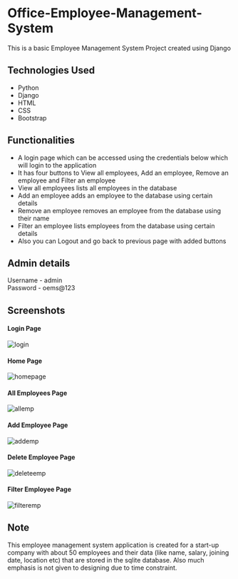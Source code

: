 # Office-Employee-Management-System
This is a basic Employee Management System Project created using Django

## Technologies Used 
* Python
* Django
* HTML
* CSS
* Bootstrap

## Functionalities
* A login page which can be accessed using the credentials below which will login to the application
* It has four buttons to View all employees, Add an employee, Remove an employee and Filter an employee
* View all employees lists all employees in the database
* Add an employee adds an employee to the database using certain details
* Remove an employee removes an employee from the database using their name
* Filter an employee lists employees from the database using certain details
* Also you can Logout and go back to previous page with added buttons

## Admin details 
Username - admin<br>
Password - oems@123

## Screenshots
#### Login Page
![login](https://user-images.githubusercontent.com/102667348/205664427-223837ea-df91-4331-b225-9d189c87b76b.png)
#### Home Page
![homepage](https://user-images.githubusercontent.com/102667348/205664863-1552385c-cfe1-41fc-b596-683d2426c092.png)
#### All Employees Page
![allemp](https://user-images.githubusercontent.com/102667348/205664948-22843729-5b82-4160-9d10-8b4e410fc52c.png)
#### Add Employee Page
![addemp](https://user-images.githubusercontent.com/102667348/205664981-14d15bed-f307-4a87-9d9f-476796c16ac8.png)
#### Delete Employee Page
![deleteemp](https://user-images.githubusercontent.com/102667348/205665014-35799db5-6c22-4ee7-9995-5873b6053187.png)
#### Filter Employee Page
![filteremp](https://user-images.githubusercontent.com/102667348/205665071-a26273ee-9658-4b6d-9770-6cabee6da29b.png)


## Note
This employee management system application is created for a start-up company with about 50 employees and their data (like name, salary, joining date, location etc) that are stored in the sqlite database. Also much emphasis is not given to designing due to time constraint.

